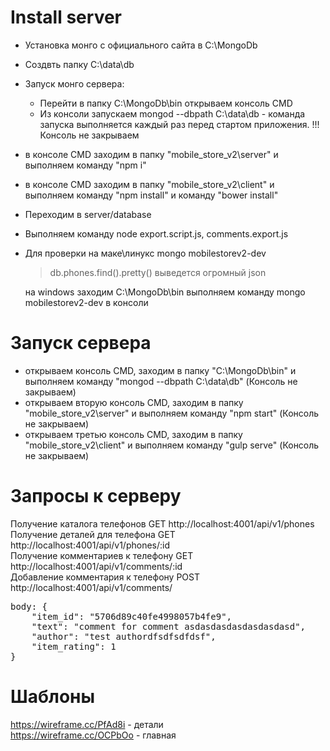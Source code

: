 # Install server
- Установка монго с официального сайта в С:\MongoDb
- Создвть папку C:\data\db
- Запуск монго сервера:
    - Перейти в папку  С:\MongoDb\bin открываем консоль CMD
    - Из консоли запускаем mongod --dbpath C:\data\db - команда запуска выполняется
    каждый раз перед стартом приложения.
    !!! Консоль не закрываем
- в консоле CMD заходим в папку "mobile_store_v2\server" и выполняем команду "npm i"  
- в консоле CMD заходим в папку "mobile_store_v2\client" и выполняем команду "npm install" и команду "bower install"  
- Переходим в server/database
- Выполняем команду node export.script.js, comments.export.js
- Для проверки на маке\линукс mongo mobilestorev2-dev
    >db.phones.find().pretty()
     выведется огромный json

   на windows заходим   С:\MongoDb\bin выполняем команду mongo mobilestorev2-dev в консоли

# Запуск сервера
- открываем консоль CMD, заходим в папку "С:\MongoDb\bin" и выполняем команду "mongod --dbpath C:\data\db" (Консоль не закрываем)  
- открываем вторую консоль CMD, заходим в папку "mobile_store_v2\server" и выполняем команду "npm start" (Консоль не закрываем)  
- открываем третью консоль CMD, заходим в папку "mobile_store_v2\client" и выполняем команду "gulp serve" (Консоль не закрываем)  

# Запросы к серверу
Получение каталога телефонов GET http://localhost:4001/api/v1/phones<br>
Получение деталей для телефона  GET http://localhost:4001/api/v1/phones/:id<br>
Получение комментариев к телефону GET http://localhost:4001/api/v1/comments/:id<br>
Добавление комментария к телефону POST http://localhost:4001/api/v1/comments/<br>
<pre>body: {
    "item_id": "5706d89c40fe4998057b4fe9",
    "text": "comment for comment asdasdasdasdasdasdasd",
    "author": "test authordfsdfsdfdsf",
    "item_rating": 1
}</pre>
# Шаблоны
https://wireframe.cc/PfAd8i - детали<br>
https://wireframe.cc/OCPbOo  - главная

